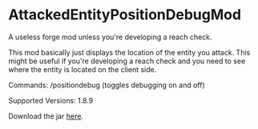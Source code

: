 # AttackedEntityPositionDebugMod
 A useless forge mod unless you're developing a reach check.
 
 This mod basically just displays the location of the entity you attack.
 This might be useful if you're developing a reach check and you need
 to see where the entity is located on the client side.
 
 Commands: /positiondebug (toggles debugging on and off)

 Supported Versions: 1.8.9

 Download the jar [here](https://github.com/UniqueGuy/AttackedEntityPositionDebugMod/releases).
